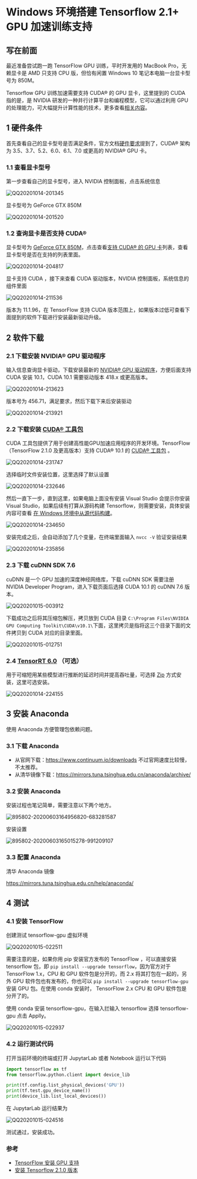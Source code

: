 # Windows 环境搭建 Tensorflow 2.1+ GPU 加速训练支持

## 写在前面

最近准备尝试跑一跑 TensorFlow GPU 训练，平时开发用的 MacBook Pro，无赖显卡是 AMD 只支持 CPU 版，但恰有闲置 Windows 10 笔记本电脑一台显卡型号为 850M。

Tensorflow GPU 训练加速需要支持 CUDA® 的 GPU 显卡，这里提到的 CUDA 指的是，是 NVIDIA 研发的一种并行计算平台和编程模型，它可以通过利用 GPU 的处理能力，可大幅提升计算性能的技术，更多查看[相关内容](https://www.geforce.cn/hardware/technology/cuda/faq)。

## 1 硬件条件

 首先查看自己的显卡型号是否满足条件，官方文档[硬件要求](https://tensorflow.google.cn/install/gpu?hl=zh_cn#hardware_requirements)提到了，CUDA® 架构为 3.5、3.7、5.2、6.0、6.1、7.0 或更高的 NVIDIA® GPU 卡。

### 1.1 查看显卡型号

第一步查看自己的显卡型号，进入 NVIDIA 控制面板，点击系统信息

![QQ20201014-201345](/Users/john/Workspace/web-developer-resources/tensorflow/asserts/QQ20201014-201345.png)



显卡型号为 GeForce GTX 850M



![QQ20201014-201520](/Users/john/Workspace/web-developer-resources/tensorflow/asserts/QQ20201014-201520.png)



### 1.2 查询显卡是否支持 CUDA®

显卡型号为 [GeForce GTX 850M](http://www.geforce.com/hardware/notebook-gpus/geforce-gtx-850m)，点击查看[支持 CUDA® 的 GPU 卡](https://developer.nvidia.com/cuda-gpus)列表，查看显卡型号是否在支持的列表里面。



![QQ20201014-204817](/Users/john/Workspace/web-developer-resources/tensorflow/asserts/QQ20201014-204817.png)



显卡支持 CUDA ，接下来查看 CUDA 驱动版本，NVIDIA 控制面板，系统信息的组件里面



![QQ20201014-211536](/Users/john/Workspace/web-developer-resources/tensorflow/asserts/QQ20201014-211536.png)



版本为 11.1.96，在 TensorFlow 支持 CUDA 版本范围上，如果版本过低可查看下面提到的软件下载进行安装最新驱动升级。



## 2 软件下载

### 2.1 下载安装 NVIDIA® GPU 驱动程序

输入信息查询显卡驱动，下载安装最新的 [NVIDIA® GPU 驱动程序](https://www.nvidia.com/drivers)，方便后面支持 CUDA 安装 10.1，CUDA 10.1 需要驱动版本 418.x 或更高版本。



![QQ20201014-213623](/Users/john/Workspace/web-developer-resources/tensorflow/asserts/QQ20201014-213623.png)



版本号为 456.71，满足要求，然后下载下来后安装驱动



![QQ20201014-213921](/Users/john/Workspace/web-developer-resources/tensorflow/asserts/QQ20201014-213921.png)



### 2.2 下载安装 [CUDA® 工具包](https://developer.nvidia.com/cuda-toolkit-archive) 

CUDA 工具包提供了用于创建高性能GPU加速应用程序的开发环境。TensorFlow（TensorFlow 2.1.0 及更高版本）支持 CUDA® 10.1 的 [CUDA® 工具包](https://developer.nvidia.com/cuda-toolkit-archive) 。



![QQ20201014-231747](/Users/john/Workspace/web-developer-resources/tensorflow/asserts/QQ20201014-231747.png)

选择临时文件安装位置，这里选择了默认设置



![QQ20201014-232646](/Users/john/Workspace/web-developer-resources/tensorflow/asserts/QQ20201014-232646.png)



然后一直下一步，直到这里，如果电脑上面没有安装 Visual Studio 会提示你安装 Visual Studio，如果后续有打算从源码构建 Tensorflow，则需要安装，具体安装内容可查看 [在 Windows 环境中从源代码构建](https://tensorflow.google.cn/install/source_windows?hl=zh_cn#install_visual_c_build_tools_2019)。



![QQ20201014-234650](/Users/john/Workspace/web-developer-resources/tensorflow/asserts/QQ20201014-234650.png)





安装完成之后，会自动添加了几个变量，在终端里面输入 `nvcc -V` 验证安装结果



![QQ20201014-235856](/Users/john/Workspace/web-developer-resources/tensorflow/asserts/QQ20201014-235856.png)



### 2.3 下载 cuDNN SDK 7.6

cuDNN 是一个 GPU 加速的深度神经网络库，下载 cuDNN SDK 需要注册 NVIDIA Developer Program，进入下载页面后选择 CUDA 10.1 的 cuDNN 7.6 版本。



![QQ20201015-003912](/Users/john/Workspace/web-developer-resources/tensorflow/asserts/QQ20201015-003912.png)



下载成功之后将其压缩包解压，拷贝放到 CUDA 目录 `C:\Program Files\NVIDIA GPU Computing Toolkit\CUDA\v10.1\`下面，这里拷贝是指将这三个目录下面的文件拷贝到 CUDA 对应的目录里面。



![QQ20201015-012751](/Users/john/Workspace/web-developer-resources/tensorflow/asserts/QQ20201015-012751.png)



### 2.4 [TensorRT 6.0](https://docs.nvidia.com/deeplearning/sdk/tensorrt-install-guide/index.html) （可选）



用于可缩短用某些模型进行推断的延迟时间并提高吞吐量，可选择 [Zip](https://docs.nvidia.com/deeplearning/tensorrt/install-guide/index.html#installing-zip) 方式安装，这里可选安装。

![QQ20201014-224155](/Users/john/Workspace/web-developer-resources/tensorflow/asserts/QQ20201014-224155.png)



## 3 安装 Anaconda

使用 Anaconda 方便管理包依赖问题。

### 3.1 下载 Anaconda

- 从官网下载：https://www.continuum.io/downloads 不过官网速度比较慢，不太推荐。
- 从清华镜像下载：https://mirrors.tuna.tsinghua.edu.cn/anaconda/archive/ 

### 3.2 安装 Anaconda

安装过程也笔记简单，需要注意以下两个地方。



![895802-20200603164956820-683281587](/Users/john/Workspace/web-developer-resources/tensorflow/asserts/895802-20200603164956820-683281587.png)



安装设置



![895802-20200603165015278-991209107](/Users/john/Workspace/web-developer-resources/tensorflow/asserts/895802-20200603165015278-991209107.png)

### 3.3 配置 Anaconda

清华 Anaconda 镜像

https://mirrors.tuna.tsinghua.edu.cn/help/anaconda/



## 4 测试

### 4.1 安装 TensorFlow

创建测试 tensorflow-gpu 虚拟环境

![QQ20201015-022511](/Users/john/Workspace/web-developer-resources/tensorflow/asserts/QQ20201015-022511.png)

需要注意的是，如果你用 pip 安装官方发布的 TensorFlow ，可以直接安装 tensorflow 包，即 `pip install --upgrade tensorflow`，因为官方对于 TensorFlow 1.x，CPU 和 GPU 软件包是分开的，而 2.x 将其打包在一起的，另外 GPU  软件包也有发布的，你也可以 `pip install --upgrade tensorflow-gpu` 安装 GPU 包。在使用 conda 安装时， TensorFlow 2.x CPU 和 GPU 软件包是分开了的。

使用 conda 安装 tensorflow-gpu，在输入拦输入 tensorflow 选择 tensorflow-gpu 点击 Applly。

![QQ20201015-022937](/Users/john/Workspace/web-developer-resources/tensorflow/asserts/QQ20201015-022937.png)





### 4.2 运行测试代码

打开当前环境的终端或打开 JupytarLab 或者 Notebook 运行以下代码

```python
import tensorflow as tf
from tensorflow.python.client import device_lib

print(tf.config.list_physical_devices('GPU'))
print(tf.test.gpu_device_name())
print(device_lib.list_local_devices())
```

在 JupytarLab 运行结果为



![QQ20201015-024516](/Users/john/Workspace/web-developer-resources/tensorflow/asserts/QQ20201015-024516.png)



测试通过，安装成功。



### 参考

- [TensorFlow 安装 GPU 支持](https://tensorflow.google.cn/install/gpu?hl=zh_cn)
- [安装 Tensorflow 2.1.0 版本](https://www.pythonf.cn/read/84187)